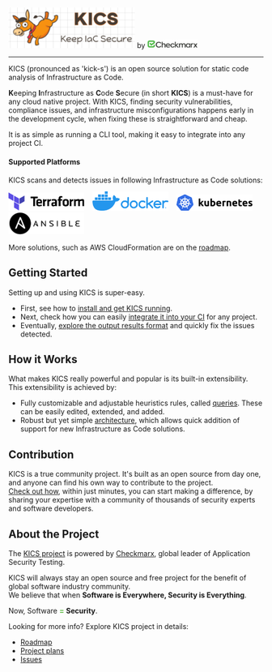 <img alt="KICS - Keep Infrastructure as Code Secure" src="img/logo-kics-horizontal.png" width="250">  
by <img alt="Checkmarx" src="img/logo-cx-horizontal.png" width="100">

---

KICS (pronounced as 'kick-s') is an open source solution for static code analysis of Infrastructure as Code.

**K**eeping **I**nfrastructure as **C**ode **S**ecure (in short **KICS**) is a must-have for any cloud native project. With KICS, finding security vulnerabilities, compliance issues, and infrastructure misconfigurations happens early in the development cycle, when fixing these is straightforward and cheap.

It is as simple as running a CLI tool, making it easy to integrate into any project CI.

#### Supported Platforms

KICS scans and detects issues in following Infrastructure as Code solutions:

<img alt="Terraform" src="img/logo-terraform.svg" width="150">&nbsp;&nbsp;&nbsp;
<img alt="Docker" src="img/logo-docker.png" width="150">&nbsp;&nbsp;&nbsp;
<img alt="Kubernetes" src="img/logo-k8s.png" width="150">&nbsp;&nbsp;&nbsp;
<img alt="Ansible" src="img/logo-ansible.png" width="150">

More solutions, such as AWS CloudFormation are on the [roadmap](roadmap.md).


## Getting Started

Setting up and using KICS is super-easy.

- First, see how to [install and get KICS running](getting-started.md).
- Next, check how you can easily [integrate it into your CI](integrations.md) for any project.
- Eventually, [explore the output results format](results.md) and quickly fix the issues detected.

## How it Works

What makes KICS really powerful and popular is its built-in extensibility. This extensibility is achieved by:

- Fully customizable and adjustable heuristics rules, called [queries](queries.md). These can be easily edited, extended, and added.
- Robust but yet simple [architecture](architecture.md), which allows quick addition of support for new Infrastructure as Code solutions.


## Contribution

KICS is a true community project. It's built as an open source from day one, and anyone can find his own way to contribute to the project.  
[Check out how](contribution.md), within just minutes, you can start making a difference, by sharing your expertise with a community of thousands of security experts and software developers.

## About the Project

The [KICS project](about.md) is powered by [Checkmarx](https://www.checkmarx.com/), global leader of Application Security Testing.

KICS will always stay an open source and free project for the benefit of global software industry community.  
We believe that when **Software is Everywhere, Security is Everything**.  

Now, Software <span style="color: #5FBB46">**=**</span> **Security**.

Looking for more info? Explore KICS project in details:

- [Roadmap](roadmap.md)
- [Project plans](https://github.com/CheckmarxDev/ice/projects)
- [Issues](https://github.com/CheckmarxDev/ice/issues)
